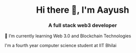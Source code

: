 <h1 align="center"> Hi there 👋, I'm Aayush</h1>
<h3 align="center">A full stack web3 developer</h3>

  
 🌱 I’m currently learning Web 3.0 and Blockchain Technologies
 
I'm a fourth year computer science student at IIT Bhilai
